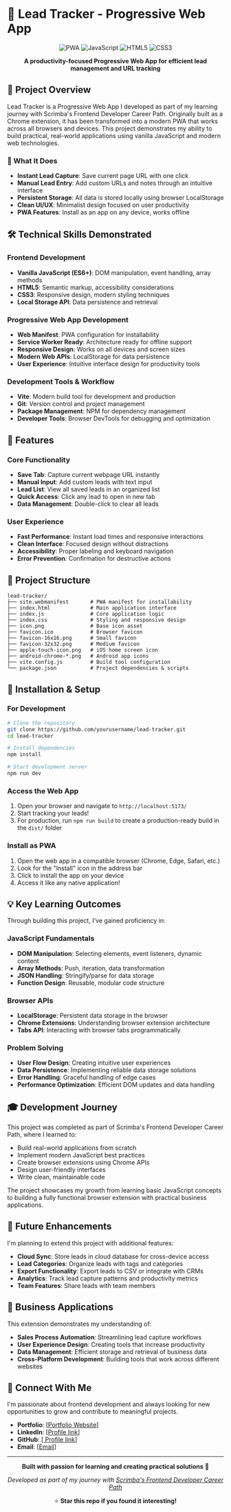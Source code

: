 # 🎯 Lead Tracker - Progressive Web App

<div align="center">

![PWA](https://img.shields.io/badge/PWA-Web%20App-5A0FC8?style=for-the-badge&logo=pwa&logoColor=white)
![JavaScript](https://img.shields.io/badge/JavaScript-ES6+-F7DF1E?style=for-the-badge&logo=javascript&logoColor=black)
![HTML5](https://img.shields.io/badge/HTML5-E34F26?style=for-the-badge&logo=html5&logoColor=white)
![CSS3](https://img.shields.io/badge/CSS3-1572B6?style=for-the-badge&logo=css3&logoColor=white)

**A productivity-focused Progressive Web App for efficient lead management and URL tracking**

</div>

## 🚀 Project Overview

Lead Tracker is a Progressive Web App I developed as part of my learning journey with Scrimba's Frontend Developer Career Path. Originally built as a Chrome extension, it has been transformed into a modern PWA that works across all browsers and devices. This project demonstrates my ability to build practical, real-world applications using vanilla JavaScript and modern web technologies.

### 🎯 What It Does

- **Instant Lead Capture**: Save current page URL with one click
- **Manual Lead Entry**: Add custom URLs and notes through an intuitive interface
- **Persistent Storage**: All data is stored locally using browser LocalStorage
- **Clean UI/UX**: Minimalist design focused on user productivity
- **PWA Features**: Install as an app on any device, works offline

## 🛠️ Technical Skills Demonstrated

### Frontend Development

- **Vanilla JavaScript (ES6+)**: DOM manipulation, event handling, array methods
- **HTML5**: Semantic markup, accessibility considerations
- **CSS3**: Responsive design, modern styling techniques
- **Local Storage API**: Data persistence and retrieval

### Progressive Web App Development

- **Web Manifest**: PWA configuration for installability
- **Service Worker Ready**: Architecture ready for offline support
- **Responsive Design**: Works on all devices and screen sizes
- **Modern Web APIs**: LocalStorage for data persistence
- **User Experience**: Intuitive interface design for productivity tools

### Development Tools & Workflow

- **Vite**: Modern build tool for development and production
- **Git**: Version control and project management
- **Package Management**: NPM for dependency management
- **Developer Tools**: Browser DevTools for debugging and optimization

## 🎨 Features

### Core Functionality

- **Save Tab**: Capture current webpage URL instantly
- **Manual Input**: Add custom leads with text input
- **Lead List**: View all saved leads in an organized list
- **Quick Access**: Click any lead to open in new tab
- **Data Management**: Double-click to clear all leads

### User Experience

- **Fast Performance**: Instant load times and responsive interactions
- **Clean Interface**: Focused design without distractions
- **Accessibility**: Proper labeling and keyboard navigation
- **Error Prevention**: Confirmation for destructive actions

## 📁 Project Structure

```
lead-tracker/
├── site.webmanifest       # PWA manifest for installability
├── index.html             # Main application interface
├── index.js               # Core application logic
├── index.css              # Styling and responsive design
├── icon.png               # Base icon asset
├── favicon.ico            # Browser favicon
├── favicon-16x16.png      # Small favicon
├── favicon-32x32.png      # Medium favicon
├── apple-touch-icon.png   # iOS home screen icon
├── android-chrome-*.png   # Android app icons
├── vite.config.js         # Build tool configuration
└── package.json           # Project dependencies & scripts
```

## 🔧 Installation & Setup

### For Development

```bash
# Clone the repository
git clone https://github.com/yourusername/lead-tracker.git
cd lead-tracker

# Install dependencies
npm install

# Start development server
npm run dev
```

### Access the Web App

1. Open your browser and navigate to `http://localhost:5173/`
2. Start tracking your leads!
3. For production, run `npm run build` to create a production-ready build in the `dist/` folder

### Install as PWA

1. Open the web app in a compatible browser (Chrome, Edge, Safari, etc.)
2. Look for the "Install" icon in the address bar
3. Click to install the app on your device
4. Access it like any native application!

## 💡 Key Learning Outcomes

Through building this project, I've gained proficiency in:

### JavaScript Fundamentals

- **DOM Manipulation**: Selecting elements, event listeners, dynamic content
- **Array Methods**: Push, iteration, data transformation
- **JSON Handling**: Stringify/parse for data storage
- **Function Design**: Reusable, modular code structure

### Browser APIs

- **LocalStorage**: Persistent data storage in the browser
- **Chrome Extensions**: Understanding browser extension architecture
- **Tabs API**: Interacting with browser tabs programmatically

### Problem Solving

- **User Flow Design**: Creating intuitive user experiences
- **Data Persistence**: Implementing reliable data storage solutions
- **Error Handling**: Graceful handling of edge cases
- **Performance Optimization**: Efficient DOM updates and data handling

## 🎓 Development Journey

This project was completed as part of Scrimba's Frontend Developer Career Path, where I learned to:

- Build real-world applications from scratch
- Implement modern JavaScript best practices
- Create browser extensions using Chrome APIs
- Design user-friendly interfaces
- Write clean, maintainable code

The project showcases my growth from learning basic JavaScript concepts to building a fully functional browser extension with practical business applications.

## 🚀 Future Enhancements

I'm planning to extend this project with additional features:

- **Cloud Sync**: Store leads in cloud database for cross-device access
- **Lead Categories**: Organize leads with tags and categories
- **Export Functionality**: Export leads to CSV or integrate with CRMs
- **Analytics**: Track lead capture patterns and productivity metrics
- **Team Features**: Share leads with team members

## 💼 Business Applications

This extension demonstrates my understanding of:

- **Sales Process Automation**: Streamlining lead capture workflows
- **User Experience Design**: Creating tools that increase productivity
- **Data Management**: Efficient storage and retrieval of business data
- **Cross-Platform Development**: Building tools that work across different websites

## 🔗 Connect With Me

I'm passionate about frontend development and always looking for new opportunities to grow and contribute to meaningful projects.

- **Portfolio**: [[Portfolio Website](https://oceaniccodes.netlify.app/)]
- **LinkedIn**: [[Profile link](https://www.linkedin.com/in/illonaaddae)]
- **GitHub**: [[ Profile link](https://github.com/illonaaddae)]
- **Email**: [[Email](mailto:info@illonaaddae.com)]

---

<div align="center">

**Built with passion for learning and creating practical solutions** 💜

_Developed as part of my journey with [Scrimba's Frontend Developer Career Path](https://scrimba.com/fullstack-path-c0fullstack)_

⭐ **Star this repo if you found it interesting!**

</div>
